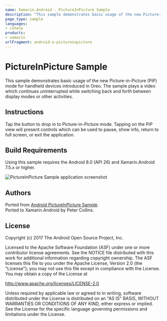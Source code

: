 ```yaml
---
name: Xamarin.Android - PictureInPicture Sample
description: "This sample demonstrates basic usage of the new Picture-in-Picture (PiP) mode for handheld devices introduced in #androidoreo"
page_type: sample
languages:
- csharp
products:
- xamarin
urlFragment: android-o-pictureinpicture
---
```

# PictureInPicture Sample

This sample demonstrates basic usage of the new Picture-in-Picture (PiP) mode for handheld devices introduced in Oreo. The sample plays a video which continues uninterrupted while switching back and forth between display modes or other activities.


## Instructions

Tap the button to drop in to Picture-in-Picture mode. Tapping on the PiP view will present controls which can be used to pause, show info, return to full screen, or exit the application.


## Build Requirements
Using this sample requires the Android 8.0 (API 26) and Xamarin.Android 7.5.x or higher.


![PictureInPicture Sample application screenshot](Screenshots/main_activity.png "PictureInPicture Sample application screenshot")

## Authors
Ported from [Android PictureInPicture Sample](https://github.com/googlesamples/android-PictureInPicture/).  
Ported to Xamarin.Android by Peter Collins.


## License
Copyright (c) 2017 The Android Open Source Project, Inc.

Licensed to the Apache Software Foundation (ASF) under one or more contributor license agreements. See the NOTICE file distributed with this work for additional information regarding copyright ownership. The ASF licenses this file to you under the Apache License, Version 2.0 (the "License"); you may not use this file except in compliance with the License. You may obtain a copy of the License at

http://www.apache.org/licenses/LICENSE-2.0

Unless required by applicable law or agreed to in writing, software distributed under the License is distributed on an "AS IS" BASIS, WITHOUT WARRANTIES OR CONDITIONS OF ANY KIND, either express or implied. See the License for the specific language governing permissions and limitations under the License.